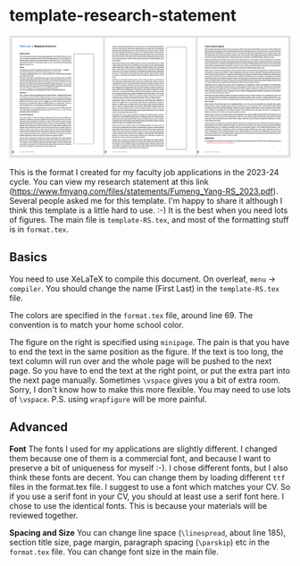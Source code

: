 # template-research-statement

![Preview](preview.png)


This is the format I created for my faculty job applications in the 2023-24 cycle. You can view my research statement at this link (https://www.fmyang.com/files/statements/Fumeng_Yang-RS_2023.pdf). Several people asked me for this template. I'm happy to share it although I think this template is a little hard to use. :-) It is the best when you need lots of figures. The main file is `template-RS.tex`, and most of the formatting stuff is in `format.tex`.

## Basics

You need to use XeLaTeX to compile this document. On overleaf, `menu` → `compiler`. You should change the name (First Last) in the `template-RS.tex` file.


The colors are specified in the `format.tex` file, around line 69. The convention is to match your home school color.

The figure on the right is specified using `minipage`. The pain is that you have to end the text in the same position as the figure. If the text is too long, the text column will run over and the whole page will be pushed to the next page. So you have to end the text at the right point, or put the extra part into the next page manually. Sometimes `\vspace` gives you a bit of extra room. Sorry, I don't know how to make this more flexible. You may need to use lots of `\vspace`. P.S. using `wrapfigure` will be more painful.

## Advanced

**Font** The fonts I used for my applications are slightly different. I changed them because one of them is a commercial font, and because I want to preserve a bit of uniqueness for myself :-). I chose different fonts, but I also think these fonts are decent. You can change them by loading different `ttf` files in the format.tex file. I suggest to use a font which matches your CV. So if you use a serif font in your CV, you should at least use a serif font here. I chose to use the identical fonts. This is because your materials will be reviewed together.

**Spacing and Size** You can change line space (`\linespread`, about line 185), section title size, page margin, paragraph spacing (`\parskip`) etc in the `format.tex` file. You can change font size in the main file.
